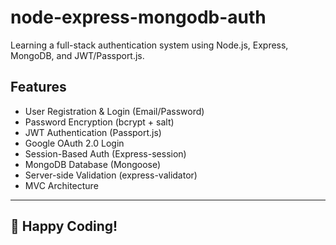 # node-express-mongodb-auth

Learning a full-stack authentication system using Node.js, Express, MongoDB, and JWT/Passport.js.

## Features
- User Registration & Login (Email/Password)
- Password Encryption (bcrypt + salt)
- JWT Authentication (Passport.js)
- Google OAuth 2.0 Login
- Session-Based Auth (Express-session)
- MongoDB Database (Mongoose)
- Server-side Validation (express-validator)
- MVC Architecture

---
🎉 Happy Coding!
---
